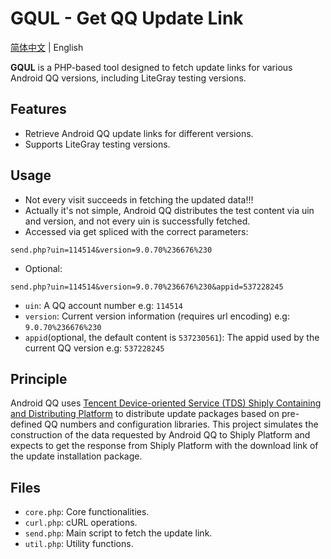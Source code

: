 # GQUL - Get QQ Update Link

[简体中文](README.md) | English

**GQUL** is a PHP-based tool designed to fetch update links for various Android QQ versions, including LiteGray testing
versions.

## Features

- Retrieve Android QQ update links for different versions.
- Supports LiteGray testing versions.

## Usage

- Not every visit succeeds in fetching the updated data!!!
- Actually it's not simple, Android QQ distributes the test content via uin and version, and not every uin is
  successfully fetched.
- Accessed via get spliced with the correct parameters:

```get
send.php?uin=114514&version=9.0.70%236676%230
```

- Optional:

```get
send.php?uin=114514&version=9.0.70%236676%230&appid=537228245
```

- `uin`: A QQ account number e.g: `114514`
- `version`: Current version information (requires url encoding) e.g: `9.0.70%236676%230`
- `appid`(optional, the default content is `537230561`): The appid used by the current QQ version e.g: `537228245`

## Principle

Android QQ uses [Tencent Device-oriented Service (TDS) Shiply Containing and Distributing Platform](https://shiply.tds.qq.com/) to
distribute update packages based on pre-defined QQ numbers and configuration libraries. This project simulates the
construction of the data requested by Android QQ to Shiply Platform and expects to get the response from Shiply Platform
with the download link of the update installation package.

## Files

- `core.php`: Core functionalities.
- `curl.php`: cURL operations.
- `send.php`: Main script to fetch the update link.
- `util.php`: Utility functions.
